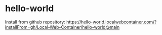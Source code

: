 # hello-world

Install from github repository:
https://hello-world.localwebcontainer.com/?installFrom=gh/Local-Web-Container/hello-world@main
